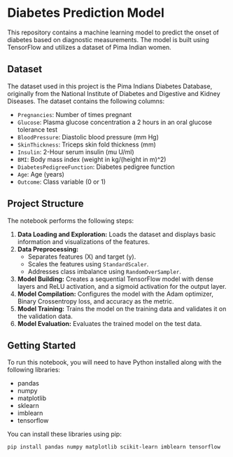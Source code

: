 # Diabetes Prediction Model

This repository contains a machine learning model to predict the onset of diabetes based on diagnostic measurements. The model is built using TensorFlow and utilizes a dataset of Pima Indian women.

## Dataset

The dataset used in this project is the Pima Indians Diabetes Database, originally from the National Institute of Diabetes and Digestive and Kidney Diseases. The dataset contains the following columns:

*   `Pregnancies`: Number of times pregnant
*   `Glucose`: Plasma glucose concentration a 2 hours in an oral glucose tolerance test
*   `BloodPressure`: Diastolic blood pressure (mm Hg)
*   `SkinThickness`: Triceps skin fold thickness (mm)
*   `Insulin`: 2-Hour serum insulin (mu U/ml)
*   `BMI`: Body mass index (weight in kg/(height in m)^2)
*   `DiabetesPedigreeFunction`: Diabetes pedigree function
*   `Age`: Age (years)
*   `Outcome`: Class variable (0 or 1)

## Project Structure

The notebook performs the following steps:

1.  **Data Loading and Exploration:** Loads the dataset and displays basic information and visualizations of the features.
2.  **Data Preprocessing:**
    *   Separates features (X) and target (y).
    *   Scales the features using `StandardScaler`.
    *   Addresses class imbalance using `RandomOverSampler`.
3.  **Model Building:** Creates a sequential TensorFlow model with dense layers and ReLU activation, and a sigmoid activation for the output layer.
4.  **Model Compilation:** Configures the model with the Adam optimizer, Binary Crossentropy loss, and accuracy as the metric.
5.  **Model Training:** Trains the model on the training data and validates it on the validation data.
6.  **Model Evaluation:** Evaluates the trained model on the test data.

## Getting Started

To run this notebook, you will need to have Python installed along with the following libraries:

*   pandas
*   numpy
*   matplotlib
*   sklearn
*   imblearn
*   tensorflow

You can install these libraries using pip:

```bash
pip install pandas numpy matplotlib scikit-learn imblearn tensorflow

